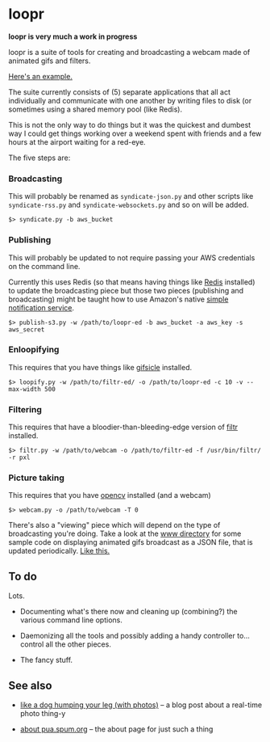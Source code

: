 loopr
==

**loopr is very much a work in progress**

loopr is a suite of tools for creating and broadcasting a webcam made of
animated gifs and filters. 

[Here's an example.](http://straup.github.com/loopr/)

The suite currently consists of (5) separate applications that all act
individually and communicate with one another by writing files to disk (or
sometimes using a shared memory pool (like Redis).

This is not the only way to do things but it was the quickest and dumbest way I
could get things working over a weekend spent with friends and a few hours at
the airport waiting for a red-eye.

The five steps are:

### Broadcasting

This will probably be renamed as `syndicate-json.py` and other scripts like
`syndicate-rss.py` and `syndicate-websockets.py` and so on will be added.

	$> syndicate.py -b aws_bucket
      
### Publishing

This will probably be updated to not require passing your AWS credentials on the
command line.

Currently this uses Redis (so that means having things like [Redis](http://redis.io/) installed)
to update the broadcasting piece but those two pieces (publishing and
broadcasting) might be taught how to use Amazon's native [simple notification
service](https://aws.amazon.com/sns/).

	$> publish-s3.py -w /path/to/loopr-ed -b aws_bucket -a aws_key -s aws_secret

### Enloopifying

This requires that you have things like [gifsicle](http://www.lcdf.org/gifsicle/) installed.

	$> loopify.py -w /path/to/filtr-ed/ -o /path/to/loopr-ed -c 10 -v --max-width 500

### Filtering

This requires that have a bloodier-than-bleeding-edge version of [filtr](https://github.com/straup/filtr/tree/heathr)
installed.

	$> filtr.py -w /path/to/webcam -o /path/to/filtr-ed -f /usr/bin/filtr/ -r pxl

### Picture taking

This requires that you have [opencv](http://opencv.willowgarage.com/wiki/) installed (and a webcam)

	$> webcam.py -o /path/to/webcam -T 0

There's also a "viewing" piece which will depend on the type of broadcasting you're doing. Take a look at the [www directory](https://github.com/straup/loopr/tree/master/www) for some sample code on displaying animated gifs broadcast as a JSON file, that is updated periodically. [Like this.](http://straup.github.com/loopr/)

To do
--

Lots.

* Documenting what's there now and cleaning up (combining?) the various command line options.

* Daemonizing all the tools and possibly adding a handy controller to... control
  all the other pieces.
 
* The fancy stuff.

See also
--

* [like a dog humping your leg (with
  photos)](http://www.aaronland.info/weblog/2011/05/07/fancy/#likeadog) – a blog
  post about a real-time photo thing-y

* [about pua.spum.org](http://pua.spum.org/about) – the about page for just such
  a thing

